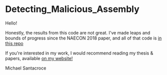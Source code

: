 # Detecting_Malicious_Assembly

Hello!

Honestly, the results from this code are not great. I've made leaps and bounds of progress since the NAECON 2018 paper, and all of that code is [in this repo]( https://github.com/santacml/Malware-as-Video)

If you're interested in my work, I would recommend reading my thesis & papers, available [on my website!](santacml.github.io)

Michael Santacroce
